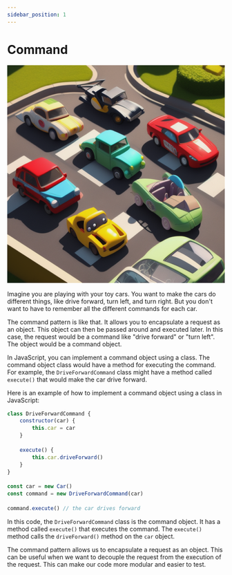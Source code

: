 ```yaml
---
sidebar_position: 1
---
```


# Command

![Command](./img/command.png)

Imagine you are playing with your toy cars. You want to make the cars do different things, like drive forward, turn left, and turn right. But you don't want to have to remember all the different commands for each car.

The command pattern is like that. It allows you to encapsulate a request as an object. This object can then be passed around and executed later. In this case, the request would be a command like "drive forward" or "turn left". The object would be a command object.

In JavaScript, you can implement a command object using a class. The command object class would have a method for executing the command. For example, the `DriveForwardCommand` class might have a method called `execute()` that would make the car drive forward.

Here is an example of how to implement a command object using a class in JavaScript:

```js
class DriveForwardCommand {
    constructor(car) {
        this.car = car
    }

    execute() {
        this.car.driveForward()
    }
}

const car = new Car()
const command = new DriveForwardCommand(car)

command.execute() // the car drives forward
```

In this code, the `DriveForwardCommand` class is the command object. It has a method called `execute()` that executes the command. The `execute()` method calls the `driveForward()` method on the `car` object.

The command pattern allows us to encapsulate a request as an object. This can be useful when we want to decouple the request from the execution of the request. This can make our code more modular and easier to test.